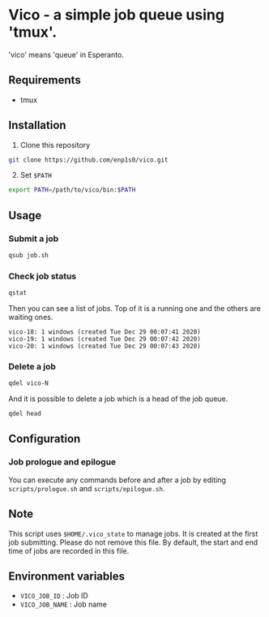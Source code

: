 # Vico - a simple job queue using 'tmux'.

'vico' means 'queue' in Esperanto.

## Requirements
- tmux

## Installation
1. Clone this repository
```bash
git clone https://github.com/enp1s0/vico.git
```

2. Set `$PATH`
```bash
export PATH=/path/to/vico/bin:$PATH
```

## Usage
### Submit a job
```bash
qsub job.sh
```

### Check job status
```bash
qstat
```
Then you can see a list of jobs.
Top of it is a running one and the others are waiting ones.
```
vico-18: 1 windows (created Tue Dec 29 00:07:41 2020)
vico-19: 1 windows (created Tue Dec 29 00:07:42 2020)
vico-20: 1 windows (created Tue Dec 29 00:07:43 2020)
```

### Delete a job
```bash
qdel vico-N
```

And it is possible to delete a job which is a head of the job queue.
```bash
qdel head
```

## Configuration
### Job prologue and epilogue
You can execute any commands before and after a job by editing `scripts/prologue.sh` and `scripts/epilogue.sh`.

## Note
This script uses `$HOME/.vico_state` to manage jobs.
It is created at the first job submitting.
Please do not remove this file.
By default, the start and end time of jobs are recorded in this file.

## Environment variables
- `VICO_JOB_ID` : Job ID
- `VICO_JOB_NAME` : Job name
